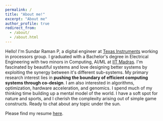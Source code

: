```yaml
---
permalink: /
title: "About me!"
excerpt: "About me"
author_profile: true
redirect_from: 
  - /about/
  - /about.html
---
```


Hello! I'm Sundar Raman P, a digital engineer at [Texas Instruments](https://www.ti.com/) working in processors group. I graduated with a Bachelor's degree in Electrical Engineering with two minors in Computing, AI/ML at [IIT Madras](https://www.iitm.ac.in/). I'm fascinated by beautiful systems and love designing better systems by exploiting the synergy between it's different sub-systems. My primary research interest lies in **pushing the boundary of efficient computing systems through co-design**. I am also interested in algorithms, optimization, hardware acceleration, and genomics. I spend much of my thinking time building up a mental model of the world. I have a soft spot for nature and sports, and I cherish the complexity arising out of simple game constructs. Ready to chat about any topic under the sun. 

Please find my resume [here](https://drive.google.com/file/d/1T2o1uh5d44n800eBZKQYTR2xpEf9uWne/view?usp=share_link).
